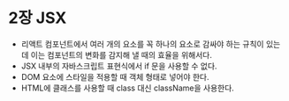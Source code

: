 # 2장 JSX

- 리액트 컴포넌트에서 여러 개의 요소를 꼭 하나의 요소로 감싸야 하는 규칙이 있는데 이는 컴포넌트의 변화를 감지해 낼 때의 효율을 위해서다.
- JSX 내부의 자바스크립트 표현식에서 if 문을 사용할 수 없다.
- DOM 요소에 스타일을 적용할 때 객체 형태로 넣어야 한다.
- HTML에 클래스를 사용할 때 class 대신 className을 사용한다.
